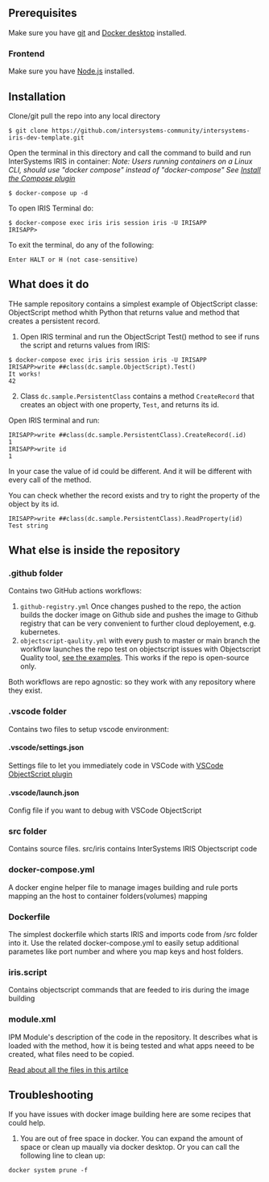 ## Prerequisites 
Make sure you have [git](https://git-scm.com/book/en/v2/Getting-Started-Installing-Git) and [Docker desktop](https://www.docker.com/products/docker-desktop) installed. 
### Frontend 
 
Make sure you have [Node.js](https://nodejs.org/pt-br/blog/release/v14.18.0) installed. 
## Installation 
 
Clone/git pull the repo into any local directory 
 
``` 
$ git clone https://github.com/intersystems-community/intersystems-iris-dev-template.git 
``` 
 
Open the terminal in this directory and call the command to build and run InterSystems IRIS in container: 
*Note: Users running containers on a Linux CLI, should use "docker compose" instead of "docker-compose"* 
*See [Install the Compose plugin](https://docs.docker.com/compose/install/linux/)* 
 
 
 
``` 
$ docker-compose up -d 
``` 
 
To open IRIS Terminal do: 
 
``` 
$ docker-compose exec iris iris session iris -U IRISAPP 
IRISAPP> 
``` 
 
To exit the terminal, do any of the following: 
 
``` 
Enter HALT or H (not case-sensitive) 
``` 
 
## What does it do 
THe sample repository contains a simplest example of ObjectScript classe: ObjectScript method whith Python that returns value and method that creates a persistent record.
 
1. Open IRIS terminal and run the ObjectScript Test() method to see if runs the script and returns values from IRIS: 
 
``` 
$ docker-compose exec iris iris session iris -U IRISAPP
IRISAPP>write ##class(dc.sample.ObjectScript).Test()
It works!
42
``` 
 
2. Class `dc.sample.PersistentClass` contains a method `CreateRecord` that creates an object with one property, `Test`, and returns its id. 
 
Open IRIS terminal and run: 
 
``` 
IRISAPP>write ##class(dc.sample.PersistentClass).CreateRecord(.id) 
1 
IRISAPP>write id 
1 
``` 

In your case the value of id could be different. And it will be different with every call of the method. 
 
You can check whether the record exists and try to right the property of the object by its id. 
 
``` 
IRISAPP>write ##class(dc.sample.PersistentClass).ReadProperty(id) 
Test string 
``` 
 
## What else is inside the repository 
 
### .github folder 
 
Contains two GitHub actions workflows: 
1. `github-registry.yml` 
    Once changes pushed to the repo, the action builds the docker image on Github side and pushes the image to Github registry that can be very convenient to further cloud deployement, e.g. kubernetes. 
2. `objectscript-qaulity.yml` 
    with every push to master or main branch the workflow launches the repo test on objectscript issues with Objectscript Quality tool, [see the examples](https://community.objectscriptquality.com/projects?sort=-analysis_date). This works if the repo is open-source only. 
 
Both workflows are repo agnostic: so they work with any repository where they exist. 
 
### .vscode folder 
Contains two files to setup vscode environment: 
 
#### .vscode/settings.json 
 
Settings file to let you immediately code in VSCode with [VSCode ObjectScript plugin](https://marketplace.visualstudio.com/items?itemName=daimor.vscode-objectscript)
 
#### .vscode/launch.json 
 
Config file if you want to debug with VSCode ObjectScript 
 
### src folder 
 
Contains source files. 
src/iris contains InterSystems IRIS Objectscript code 
 
### docker-compose.yml 
 
A docker engine helper file to manage images building and rule ports mapping an the host to container folders(volumes) mapping 
 
### Dockerfile 
 
The simplest dockerfile which starts IRIS and imports code from /src folder into it. 
Use the related docker-compose.yml to easily setup additional parametes like port number and where you map keys and host folders. 
 
### iris.script 
 
Contains objectscript commands that are feeded to iris during the image building 
 
### module.xml 
 
IPM Module's description of the code in the repository. 
It describes what is loaded with the method, how it is being tested and what apps neeed to be created, what files need to be copied. 
 
[Read about all the files in this artilce](https://community.intersystems.com/post/dockerfile-and-friends-or-how-run-and-collaborate-objectscript-projects-intersystems-iris) 
 
## Troubleshooting 
 
If you have issues with docker image building here are some recipes that could help. 
 
1. You are out of free space in docker. You can expand the amount of space or clean up maually via docker desktop. Or you can call the following line to clean up: 
``` 
docker system prune -f 
``` 